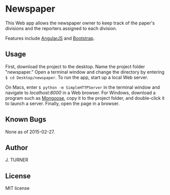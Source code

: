 Newspaper
============

This Web app allows the newspaper owner to keep track of the paper's divisions and the reporters assigned to each division.

Features include [AngularJS](https://angularjs.org/)
and [Bootstrap](http://getbootstrap.com/).


Usage
-----

First, download the project to the desktop. Name the project folder "newspaper." Open a terminal window
and change the directory by entering `$ cd Desktop/newspaper`.
To run the app, start up a local Web server.

On Macs, enter `$ python -m SimpleHTTPServer` in the terminal
window and navigate to *localhost:8000* in a Web browser. For Windows,
download a program such as [Mongoose](http://cesanta.com/mongoose.shtml), copy it to the project
folder, and double-click it to launch a server. Finally, open the page
in a browser.

Known Bugs
-----

None as of 2015-02-27.


Author
-----

J. TURNER


License
-------

MIT license

